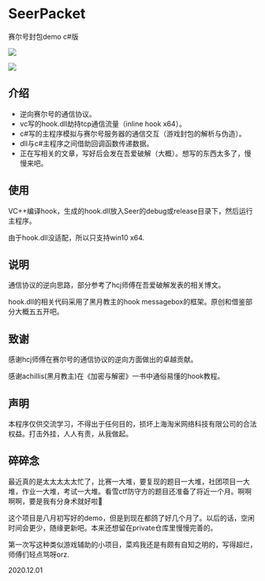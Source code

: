 # SeerPacket

赛尔号封包demo c#版

![](http://blog.iyzyi.com/usr/uploads/2020/12/1246837924.jpg)

![](http://blog.iyzyi.com/usr/uploads/2020/12/1504073526.jpg)

## 介绍

* 逆向赛尔号的通信协议。
* vc写的hook.dll劫持tcp通信流量（inline hook x64）。
* c#写的主程序模拟与赛尔号服务器的通信交互（游戏封包的解析与伪造）。
* dll与c#主程序之间借助回调函数传递数据。
* 正在写相关的文章，写好后会发在吾爱破解（大概）。想写的东西太多了，慢慢来吧。

## 使用

VC++编译hook，生成的hook.dll放入Seer的debug或release目录下，然后运行主程序。

由于hook.dll没适配，所以只支持win10 x64.

## 说明

通信协议的逆向思路，部分参考了hcj师傅在吾爱破解发表的相关博文。

hook.dll的相关代码采用了黑月教主的hook messagebox的框架。原创和借鉴部分大概五五开吧。

## 致谢

感谢hcj师傅在赛尔号的通信协议的逆向方面做出的卓越贡献。

感谢achillis(黑月教主)在《加密与解密》一书中通俗易懂的hook教程。

## 声明

本程序仅供交流学习，不得出于任何目的，损坏上海淘米网络科技有限公司的合法权益。打击外挂，人人有责，从我做起。

## 碎碎念

最近真的是太太太太太忙了，比赛一大堆，要复现的题目一大堆，社团项目一大堆，作业一大堆，考试一大堆。看雪ctf防守方的题目还准备了将近一个月。啊啊啊啊，要是我有分身术就好啦🤢

这个项目是八月初写好的demo，但是到现在都鸽了好几个月了。以后的话，空闲时间会更少，随缘更新吧。本来还想留在private仓库里慢慢完善的。

第一次写这种类似游戏辅助的小项目，菜鸡我还是有颇有自知之明的，写得超烂，师傅们轻点骂呀orz.

2020.12.01

